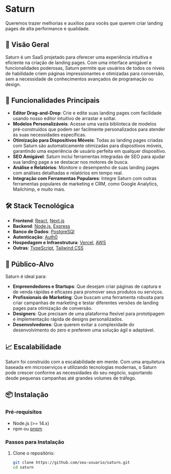 # Saturn

Queremos trazer melhorias e auxílios para vocês que querem criar landing pages de alta performance e qualidade.

## 🚀 Visão Geral

Saturn é um SaaS projetado para oferecer uma experiência intuitiva e eficiente na criação de landing pages. Com uma interface amigável e funcionalidades poderosas, Saturn permite que usuários de todos os níveis de habilidade criem páginas impressionantes e otimizadas para conversão, sem a necessidade de conhecimentos avançados de programação ou design.

## 🌟 Funcionalidades Principais

- **Editor Drag-and-Drop**: Crie e edite suas landing pages com facilidade usando nosso editor intuitivo de arrastar e soltar.
- **Modelos Personalizáveis**: Acesse uma vasta biblioteca de modelos pré-construídos que podem ser facilmente personalizados para atender às suas necessidades específicas.
- **Otimização para Dispositivos Móveis**: Todas as landing pages criadas com Saturn são automaticamente otimizadas para dispositivos móveis, garantindo uma experiência de usuário perfeita em qualquer dispositivo.
- **SEO Amigável**: Saturn inclui ferramentas integradas de SEO para ajudar sua landing page a se destacar nos motores de busca.
- **Análise e Relatórios**: Monitore o desempenho de suas landing pages com análises detalhadas e relatórios em tempo real.
- **Integração com Ferramentas Populares**: Integre Saturn com outras ferramentas populares de marketing e CRM, como Google Analytics, Mailchimp, e muito mais.

## 🛠️ Stack Tecnológica

- **Frontend**: [React](https://reactjs.org/), [Next.js](https://nextjs.org/)
- **Backend**: [Node.js](https://nodejs.org/), [Express](https://expressjs.com/)
- **Banco de Dados**: [PostgreSQl](https://www.postgresql.org/)
- **Autenticação**: [Auth0](https://auth0.com/)
- **Hospedagem e Infraestrutura**: [Vercel](https://vercel.com/), [AWS](https://aws.amazon.com/)
- **Outras**: [TypeScript](https://www.typescriptlang.org/), [Tailwind CSS](https://tailwindcss.com/)

## 🎯 Público-Alvo

Saturn é ideal para:

- **Empreendedores e Startups**: Que desejam criar páginas de captura e de venda rápidas e eficazes para promover seus produtos ou serviços.
- **Profissionais de Marketing**: Que buscam uma ferramenta robusta para criar campanhas de marketing e testar diferentes versões de landing pages para otimização de conversão.
- **Designers**: Que precisam de uma plataforma flexível para prototipagem e implementação rápida de designs personalizados.
- **Desenvolvedores**: Que querem evitar a complexidade do desenvolvimento do zero e preferem uma solução ágil e adaptável.

## 📈 Escalabilidade

Saturn foi construído com a escalabilidade em mente. Com uma arquitetura baseada em microserviços e utilizando tecnologias modernas, o Saturn pode crescer conforme as necessidades do seu negócio, suportando desde pequenas campanhas até grandes volumes de tráfego.

## 📦 Instalação

### Pré-requisitos

- Node.js (>= 14.x)
- npm ou [pnpm](https://pnpm.io/)

### Passos para Instalação

1. Clone o repositório:
   ```bash
   git clone https://github.com/seu-usuario/saturn.git
   cd saturn

